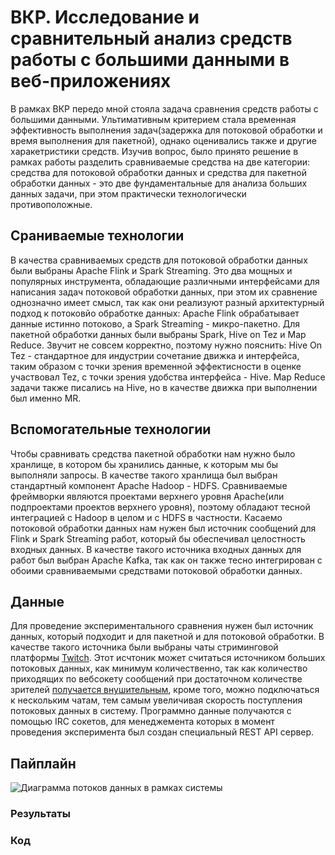 # ВКР. Исследование и сравнительный анализ средств работы с большими данными в веб-приложениях
В рамках ВКР передо мной стояла задача сравнения средств работы с большими данными. Ультимативным критерием стала временная эффективность выполнения задач(задержка для потоковой обработки и время выполнения для пакетной), однако оценивались также и другие харакетристики средств.
Изучив вопрос, было принято решение в рамках работы разделить сравниваемые средства на две категории: средства для потоковой обработки данных и средства для пакетной обработки данных - это две фундаментальные для анализа больших данных задачи, при этом практически технологически противоположные. 
## Сраниваемые технологии
В качества сравниваемых средств для потоковой обработки данных были выбраны Apache Flink и Spark Streaming. Это два мощных и популярных инструмента, обладающие различными интерфейсами для написания задач потоковой обработки данных, при этом их сравнение однозначно имеет смысл, так как они реализуют разный архитектурный подход к потоковйо обработке данных: Apache Flink обрабатывает данные истинно потоково, а Spark Streaming - микро-пакетно.
Для пакетной обработки данных были выбраны Spark, Hive on Tez и Map Reduce. Звучит не совсем корректно, поэтому нужно пояснить: Hive On Tez - стандартное для индустрии сочетание движка и интерфейса, таким образом с точки зрения временной эффектисности в оценке участвовал Tez, с точки зрения удобства интерфейса - Hive. Map Reduce задачи также писались на Hive, но в качестве движка при выполнении был именно MR.
## Вспомогательные технологии
Чтобы сравнивать средства пакетной обработки нам нужно было хранлище, в котором бы хранились данные, к которым мы бы выполняли запросы. В качестве такого хранлища был выбран стандартный компонент Apache Hadoop - HDFS. Сравниваемые фреймворки являются проектами верхнего уровня Apache(или подпроектами проектов верхнего уровня), поэтому обладают тесной интеграцией с Hadoop в целом и с HDFS в частности.
Касаемо потоковой обработки данных нам нужен был источник сообщений для Flink и Spark Streaming работ, который бы обеспечивал целостность входных данных. В качестве такого источника входных данных для работ был выбран Apache Kafka, так как он также тесно интегрирован с обоими сравниваемыми средствами потоковой обработки данных.
## Данные
Для проведение экспериментального сравнения нужен был источник данных, который подходит и для пакетной и для потоковой обработки. В качестве такого источника были выбраны чаты стриминговой платформы [Twitch](https://www.twitch.tv/). Этот исчтоник может считаться источником больших потоковых данных, как минимум количественно, так как количество приходящих по вебсокету сообщений при достаточном количестве зрителей [получается внушительным](https://stats.streamelements.com/), кроме того, можно подключаться к нескольким чатам, тем самым увеличивая скорость поступления потоковых данных в систему. Программно данные получаются с помощью IRC сокетов, для менеджемента которых в момент проведения эксперимента был создан специальный REST API сервер.
## Пайплайн
![Диаграмма потоков данных в рамках системы](https://github.com/guaNa228/vkr/blob/master/%D0%98%D0%B7%D0%BE%D0%B1%D1%80%D0%B0%D0%B6%D0%B5%D0%BD%D0%B8%D1%8F/%D0%9F%D0%BE%D1%82%D0%BE%D0%BA%20%D0%B4%D0%B0%D0%BD%D0%BD%D1%8B%D1%85.png?raw=true)
### Результаты
### Код
